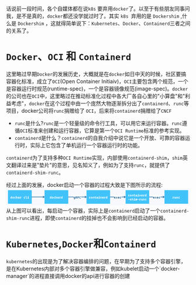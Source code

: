 话说前一段时间，各个自媒体都在说`k8s` 要弃用`docker`了。以至于有些朋友同事问我，是不是真的，`docker`都还没学就过时了。其实 `k8s `弃用的是 `Dockershim` ,什么是 `Dockershim` ，这就得简单说下：`Kubernetes`、`Docker`、`Containerd`三者之间的关系了。
# `Docker`、`OCI` 和 `Containerd`
这里略过早期`Docker`的发展历史，大概就是在`docker`如日中天的时候，社区要搞容器化标准，成立了`OCI`(Open Container Initiaiv)，`OCI`主要包含两个规范，一个是容器运行时规范(runtime-spec)，一个是容器镜像规范(image-spec)。`docker`的公司也在`OCI`中，这里略过在推动标准化过程中各大厂各自心里的"小算盘"和"利益考虑"，`docker`在这个过程中由一个庞然大物逐渐拆分出了`containerd`、`runc`等项目，docker公司将`runc`捐赠给了 `OCI`，后来将`containerd`捐赠给了`CNCF`

-   `runc`是什么?`runc`是一个轻量级的命令行工具，可以用它来运行容器。`runc`遵循`OCI`标准来创建和运行容器，它算是第一个`OCI Runtime`标准的参考实现。
-   `containerd`是什么？`containerd`的自我介绍中说它是一个开放、可靠的容器运行时，实际上它包含了单机运行一个容器运行时的功能。

`containerd`为了支持多种`OCI Runtime`实现，内部使用`containerd-shim`，`shim`英文翻译过来是"垫片"的意思，见名知义了，例如为了支持`runc`，就提供了`containerd-shim-runc`。

经过上面的发展，docker启动一个容器的过程大致是下图所示的流程:
![](img/containerd-001.png)
从上图可以看出，每启动一个容器，实际上是`containerd`启动了一个`containerd-shim-runc`进程，即使`containerd`的挂掉也不会影响到已经启动的容器。

# `Kubernetes`,`Docker`和`Containerd`
`kubernetes`的出现是为了解决容器编排的问题，在早期为了支持多个容器引擎，是在Kubernetes内部对多个容器引擎做兼容，例如kubelet启动一个\`docker-manager\`的进程直接调用docker的api进行容器的创建